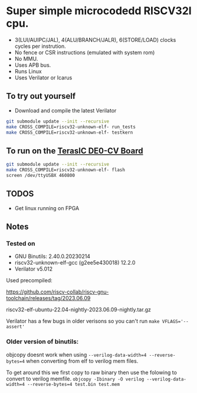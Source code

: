 # Super simple microcodedd RISCV32I cpu.

 - 3(LUI/AUIPC/JAL), 4(ALU/BRANCH/JALR), 6(STORE/LOAD) clocks cycles per instrution.
 - No fence or CSR instructions (emulated with system rom)
 - No MMU.
 - Uses APB bus.
 - Runs Linux
 - Uses Verilator or Icarus

## To try out yourself
 - Download and compile the latest Verilator
```bash
git submodule update --init --recursive
make CROSS_COMPILE=riscv32-unknown-elf- run_tests
make CROSS_COMPILE=riscv32-unknown-elf- testkern
```

## To run on the [TerasIC DE0-CV Board](https://www.terasic.com.tw/cgi-bin/page/archive.pl?Language=English&CategoryNo=163&No=921)
```bash
git submodule update --init --recursive
make CROSS_COMPILE=riscv32-unknown-elf- flash
screen /dev/ttyUSBX 460800
```

## TODOS
 - Get linux running on FPGA

## Notes
### Tested on
 - GNU Binutils: 2.40.0.20230214
 - riscv32-unknown-elf-gcc (g2ee5e430018) 12.2.0
 - Verilator v5.012

Used precompiled:

https://github.com/riscv-collab/riscv-gnu-toolchain/releases/tag/2023.06.09

riscv32-elf-ubuntu-22.04-nightly-2023.06.09-nightly.tar.gz

Verilator has a few bugs in older verisons so you can't run `make VFLAGS='--assert'`

### Older version of binutils:
objcopy doesnt work when using `--verilog-data-width=4 --reverse-bytes=4` when converting from
elf to verilog mem files.

To get around this we first copy to raw binary then use the folowing to convert to verilog memfile.
`objcopy -Ibinary -O verilog --verilog-data-width=4 --reverse-bytes=4 test.bin test.mem`
